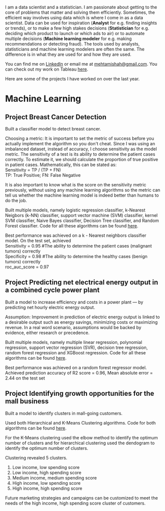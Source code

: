I am a data scientist and a statistician. I am passionate about getting to the core of problems that matter and solving them efficiently. Sometimes, the efficient way involves using data which is where I come in as a data scientist. Data can be used for inspiration (**Analyst** for e.g. finding insights or trends), or to make a few high stakes decisions (**Statistician** for e.g. deciding which product to launch or which ads to air) or to automate multiple decisions (**Machine learning modeler** for e.g. making recommendations or detecting fraud). The tools used by analysts, statisticians and machine learning modelers are often the same. The difference is in what they are used for and how they are used. <br>

You can find me on [LinkedIn](https://www.linkedin.com/in/mishahmehta/) or email me at mehtamishah@gmail.com. You can check out my work on Tableau [here](https://public.tableau.com/profile/misha.h.mehta#!/). <br>

Here are some of the projects I have worked on over the last year.

# Machine Learning
## Project Breast Cancer Detection
Built a classifier model to detect breast cancer. <br>

Choosing a metric: It is important to set the metric of success before you actually implement the algorithm so you don't cheat. Since I was using an imbalanced dataset, instead of accuracy, I choose sensitivity as the model metric. The sensitivity of a test is its ability to determine the patient cases correctly. To estimate it, we should calculate the proportion of true positive in patient cases. Mathematically, this can be stated as: <br>
Sensitivity = TP / (TP + FN) <br>
TP: True Positive; FN: False Negative <br>

It is also important to know what is the score on the sensitivity metric previously, without using any machine learning algorithms so the metric can tell us whether the machine learning model is indeed better than humans to do the job. <br>

Built multiple models, namely logistic regression classifier, k-Nearest Neigbors (k-NN) classifier, support vector machine (SVM) classifier, kernel SVM classifier, Naive Bayes classifier, Decision Tree classifier, and Random Forest classifier. Code for all these algorithms can be found [here](https://github.com/mehtamishah/Breast-Cancer-Detection). <br>

Best performance was achieved on a k - Nearest neighbors classifier model. On the test set, achieved <br>
Sensitivity = 0.95  #The ability to determine the patient cases (malignant tumors) correctly <br>
Specificity = 0.98  #The ability to determine the healthy cases (benign tumors) correctly <br>
roc_auc_score = 0.97 <br>

## Project Predicting net electrical energy output in a combined cycle power plant
Built a model to increase efficiency and costs in a power plant — by predicting net hourly electric energy output. <br>

Assumption: Improvement in prediction of electric energy output is linked to a desirable output such as energy savings, minimizing costs or maximizing revenue. In a real word scenario, assumptions would be backed by evidence, either research or precedence. <br>

Built multiple models, namely multiple linear regression, polynomial regression, support vector regression (SVR), decision tree regression, random forest regression and XGBoost regression. Code for all these algorithms can be found [here](https://github.com/mehtamishah/Combined-Cycle-Power-Plant). <br>

Best performance was achieved on a random forest regressor model. <br>
Achieved prediction accuracy of R2 score = 0.96, Mean absolute error = 2.44 on the test set <br>

## Project Identifying growth opportunities for the mall business
Built a model to identify clusters in mall-going customers. <br>

Used both Hierarchical and K-Means Clustering algorithms. Code for both algorithms can be found [here](https://github.com/mehtamishah/Finding-Clusters-in-Mall-Customers). <br>

For the K-Means clustering used the elbow method to identify the optimum number of clusters and for hierarchical clustering used the dendogram to identify the optimum number of clusters.

Clustering revealed 5 clusters. 
1. Low income, low spending score
2. Low income, high spending score
3. Medium income, medium spending score
4. High income, low spending score
5. High income, high spending score

Future marketing strategies and campaigns can be customized to meet the needs of the high income, high spending score cluster of customers.
